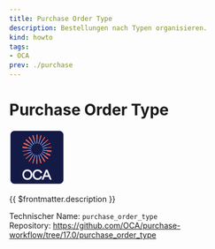 ```yaml
---
title: Purchase Order Type
description: Bestellungen nach Typen organisieren.
kind: howto
tags:
- OCA
prev: ./purchase
---
```

# Purchase Order Type
![icon_oca_app](attachments/icon_oca_app.png)

{{ $frontmatter.description }}

Technischer Name: `purchase_order_type`\
Repository: <https://github.com/OCA/purchase-workflow/tree/17.0/purchase_order_type>
